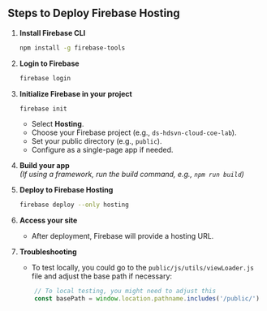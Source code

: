 ## Steps to Deploy Firebase Hosting

1. **Install Firebase CLI**  
    ```bash
    npm install -g firebase-tools
    ```

2. **Login to Firebase**  
    ```bash
    firebase login
    ```

3. **Initialize Firebase in your project**  
    ```bash
    firebase init
    ```
    - Select **Hosting**.
    - Choose your Firebase project (e.g., `ds-hdsvn-cloud-coe-lab`).
    - Set your public directory (e.g., `public`).
    - Configure as a single-page app if needed.

4. **Build your app**  
    *(If using a framework, run the build command, e.g., `npm run build`)*

5. **Deploy to Firebase Hosting**  
    ```bash
    firebase deploy --only hosting
    ```

6. **Access your site**  
    - After deployment, Firebase will provide a hosting URL.

7. **Troubleshooting**
    - To test locally, you could go to the `public/js/utils/viewLoader.js` file and adjust the base path if necessary:
    ```javascript
        // To local testing, you might need to adjust this
        const basePath = window.location.pathname.includes('/public/') ? 'views/' : '/public/views/';
    ```

